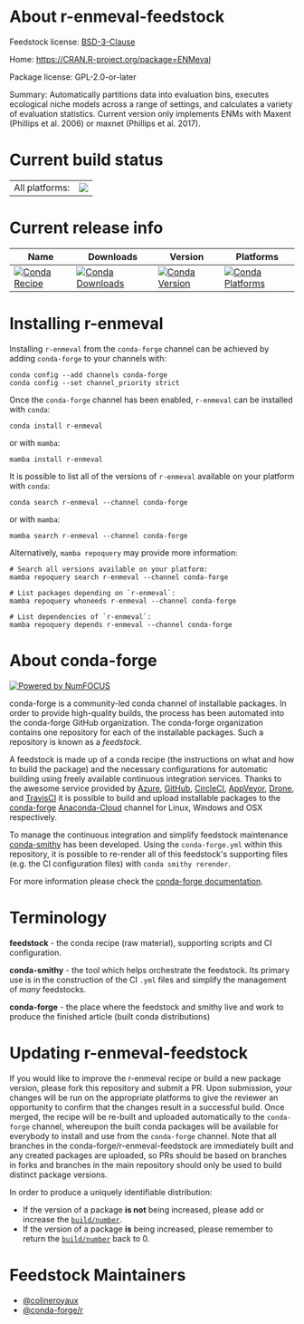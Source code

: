 About r-enmeval-feedstock
=========================

Feedstock license: [BSD-3-Clause](https://github.com/conda-forge/r-enmeval-feedstock/blob/main/LICENSE.txt)

Home: https://CRAN.R-project.org/package=ENMeval

Package license: GPL-2.0-or-later

Summary: Automatically partitions data into evaluation bins, executes ecological niche models across a range of settings, and calculates a variety of evaluation statistics.  Current version only implements ENMs with Maxent (Phillips et al. 2006) or maxnet (Phillips et al. 2017).

Current build status
====================


<table><tr><td>All platforms:</td>
    <td>
      <a href="https://dev.azure.com/conda-forge/feedstock-builds/_build/latest?definitionId=12269&branchName=main">
        <img src="https://dev.azure.com/conda-forge/feedstock-builds/_apis/build/status/r-enmeval-feedstock?branchName=main">
      </a>
    </td>
  </tr>
</table>

Current release info
====================

| Name | Downloads | Version | Platforms |
| --- | --- | --- | --- |
| [![Conda Recipe](https://img.shields.io/badge/recipe-r--enmeval-green.svg)](https://anaconda.org/conda-forge/r-enmeval) | [![Conda Downloads](https://img.shields.io/conda/dn/conda-forge/r-enmeval.svg)](https://anaconda.org/conda-forge/r-enmeval) | [![Conda Version](https://img.shields.io/conda/vn/conda-forge/r-enmeval.svg)](https://anaconda.org/conda-forge/r-enmeval) | [![Conda Platforms](https://img.shields.io/conda/pn/conda-forge/r-enmeval.svg)](https://anaconda.org/conda-forge/r-enmeval) |

Installing r-enmeval
====================

Installing `r-enmeval` from the `conda-forge` channel can be achieved by adding `conda-forge` to your channels with:

```
conda config --add channels conda-forge
conda config --set channel_priority strict
```

Once the `conda-forge` channel has been enabled, `r-enmeval` can be installed with `conda`:

```
conda install r-enmeval
```

or with `mamba`:

```
mamba install r-enmeval
```

It is possible to list all of the versions of `r-enmeval` available on your platform with `conda`:

```
conda search r-enmeval --channel conda-forge
```

or with `mamba`:

```
mamba search r-enmeval --channel conda-forge
```

Alternatively, `mamba repoquery` may provide more information:

```
# Search all versions available on your platform:
mamba repoquery search r-enmeval --channel conda-forge

# List packages depending on `r-enmeval`:
mamba repoquery whoneeds r-enmeval --channel conda-forge

# List dependencies of `r-enmeval`:
mamba repoquery depends r-enmeval --channel conda-forge
```


About conda-forge
=================

[![Powered by
NumFOCUS](https://img.shields.io/badge/powered%20by-NumFOCUS-orange.svg?style=flat&colorA=E1523D&colorB=007D8A)](https://numfocus.org)

conda-forge is a community-led conda channel of installable packages.
In order to provide high-quality builds, the process has been automated into the
conda-forge GitHub organization. The conda-forge organization contains one repository
for each of the installable packages. Such a repository is known as a *feedstock*.

A feedstock is made up of a conda recipe (the instructions on what and how to build
the package) and the necessary configurations for automatic building using freely
available continuous integration services. Thanks to the awesome service provided by
[Azure](https://azure.microsoft.com/en-us/services/devops/), [GitHub](https://github.com/),
[CircleCI](https://circleci.com/), [AppVeyor](https://www.appveyor.com/),
[Drone](https://cloud.drone.io/welcome), and [TravisCI](https://travis-ci.com/)
it is possible to build and upload installable packages to the
[conda-forge](https://anaconda.org/conda-forge) [Anaconda-Cloud](https://anaconda.org/)
channel for Linux, Windows and OSX respectively.

To manage the continuous integration and simplify feedstock maintenance
[conda-smithy](https://github.com/conda-forge/conda-smithy) has been developed.
Using the ``conda-forge.yml`` within this repository, it is possible to re-render all of
this feedstock's supporting files (e.g. the CI configuration files) with ``conda smithy rerender``.

For more information please check the [conda-forge documentation](https://conda-forge.org/docs/).

Terminology
===========

**feedstock** - the conda recipe (raw material), supporting scripts and CI configuration.

**conda-smithy** - the tool which helps orchestrate the feedstock.
                   Its primary use is in the construction of the CI ``.yml`` files
                   and simplify the management of *many* feedstocks.

**conda-forge** - the place where the feedstock and smithy live and work to
                  produce the finished article (built conda distributions)


Updating r-enmeval-feedstock
============================

If you would like to improve the r-enmeval recipe or build a new
package version, please fork this repository and submit a PR. Upon submission,
your changes will be run on the appropriate platforms to give the reviewer an
opportunity to confirm that the changes result in a successful build. Once
merged, the recipe will be re-built and uploaded automatically to the
`conda-forge` channel, whereupon the built conda packages will be available for
everybody to install and use from the `conda-forge` channel.
Note that all branches in the conda-forge/r-enmeval-feedstock are
immediately built and any created packages are uploaded, so PRs should be based
on branches in forks and branches in the main repository should only be used to
build distinct package versions.

In order to produce a uniquely identifiable distribution:
 * If the version of a package **is not** being increased, please add or increase
   the [``build/number``](https://docs.conda.io/projects/conda-build/en/latest/resources/define-metadata.html#build-number-and-string).
 * If the version of a package **is** being increased, please remember to return
   the [``build/number``](https://docs.conda.io/projects/conda-build/en/latest/resources/define-metadata.html#build-number-and-string)
   back to 0.

Feedstock Maintainers
=====================

* [@colineroyaux](https://github.com/colineroyaux/)
* [@conda-forge/r](https://github.com/conda-forge/r/)

